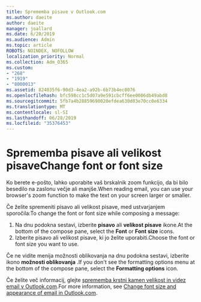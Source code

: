 ```yaml
---
title: Sprememba pisave v Outlook.com
ms.author: daeite
author: daeite
manager: joallard
ms.date: 6/20/2019
ms.audience: Admin
ms.topic: article
ROBOTS: NOINDEX, NOFOLLOW
localization_priority: Normal
ms.collection: Adm_O365
ms.custom:
- "268"
- "1919"
- "8000013"
ms.assetid: 824035f6-90d3-4ea2-a92b-6b73b4ec0076
ms.openlocfilehash: bfc598cc1c5d07a9e591cbcff6ee0006db49abd8
ms.sourcegitcommit: 5fb7a4b28859690020efdea630d03e70cc0e6334
ms.translationtype: MT
ms.contentlocale: sl-SI
ms.lasthandoff: 06/28/2019
ms.locfileid: "35376453"
---
```

# <a name="change-font-or-font-size"></a><span data-ttu-id="1412f-102">Sprememba pisave ali velikost pisave</span><span class="sxs-lookup"><span data-stu-id="1412f-102">Change font or font size</span></span>

<span data-ttu-id="1412f-103">Ko berete e-pošto, lahko uporabite vaš brskalnik zoom funkcijo, da bi bilo besedilo na zaslonu večje ali manjše.</span><span class="sxs-lookup"><span data-stu-id="1412f-103">When reading email, you can use your browser's zoom function to make the text on your screen larger or smaller.</span></span>
  
<span data-ttu-id="1412f-104">Če želite spremeniti pisavo ali velikost pisave, med ustvarjanjem sporočila:</span><span class="sxs-lookup"><span data-stu-id="1412f-104">To change the font or font size while composing a message:</span></span>
  
1. <span data-ttu-id="1412f-105">Na dnu podokna sestavi, izberite **pisavo** ali **velikost pisave** ikone.</span><span class="sxs-lookup"><span data-stu-id="1412f-105">At the bottom of the compose pane, select the **Font** or **Font size** icons.</span></span>
2. <span data-ttu-id="1412f-106">Izberite pisavo ali velikost pisave, ki jo želite uporabiti.</span><span class="sxs-lookup"><span data-stu-id="1412f-106">Choose the font or font size you want to use.</span></span>

<span data-ttu-id="1412f-107">Če ne vidite menija možnosti oblikovanja na dnu podokna sestavi, izberite ikono **možnosti oblikovanja** .</span><span class="sxs-lookup"><span data-stu-id="1412f-107">If you don't see the formatting options menu at the bottom of the compose pane, select the **Formatting options** icon.</span></span>
  
<span data-ttu-id="1412f-108">Če želite več informacij, glejte [sprememba krstni kamen velikost in videz email v Outlook.com](https://support.office.com/article/0b4eb323-23fc-4d5d-adbf-cae14c9c0386?wt.mc_id=Office_Outlook_com_Alchemy).</span><span class="sxs-lookup"><span data-stu-id="1412f-108">For more information, see [Change font size and appearance of email in Outlook.com](https://support.office.com/article/0b4eb323-23fc-4d5d-adbf-cae14c9c0386?wt.mc_id=Office_Outlook_com_Alchemy).</span></span>